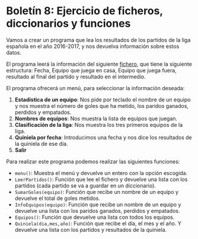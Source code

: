 # Boletín 8: Ejercicio de ficheros, diccionarios y funciones

Vamos a crear un programa que lea los resultados de los partidos de la liga española en el año 2016-2017, y nos devuelva información sobre estos datos.

El programa leerá la información del siguiente [fichero](doc/liga.csv), que tiene la siguiente estructura: Fecha, Equipo que juega en casa, Equipo que juega fuera, resultado al final del partido y resultado en el intermedio.

El programa ofrecerá un menú, para seleccionar la información deseada:

  1. **Estadística de un equipo**: Nos pide por teclado el nombre de un equipo y nos muestra el número de goles que ha metido, los paridos ganados, perdidos y empatados.
  2. **Nombres de equipos**: Nos muestra la lista de equipos que juegan.
  3. **Clasificación de la liga**: Nos muestra los tres primeros equipos de la liga.
  4. **Quiniela por fecha**: Introducimos una fecha y nos dice los resultados de la quiniela de ese día.
  5. **Salir**

Para realizar este programa podemos realizar las siguientes funciones:

  * `menu()`: Muestra el menú y devuelve un entero con la opción escogida.
  * `LeerPartidos()`: Función que lee el fichero y devuelve una lista con los partidos (cada partido se va a guardar en un diccionario).
  * `SumarGoles(equipo)`: Función que recibe un nombre de un equipo y devuelve el total de goles metidos.
  * `InfoEquipos(equipo)`: Función que recibe un nombre de un equipo y devuelve una  lista con los paridos ganados, perdidos y empatados.
  * `Equipos()`: Función que devuelve una lista con todos los equipos.
  * `Quiniela(dia,mes,año)`: Función que recibe el día, el mes y el año. Y devuelve una lista con los partidos y resultados de la quiniela.
